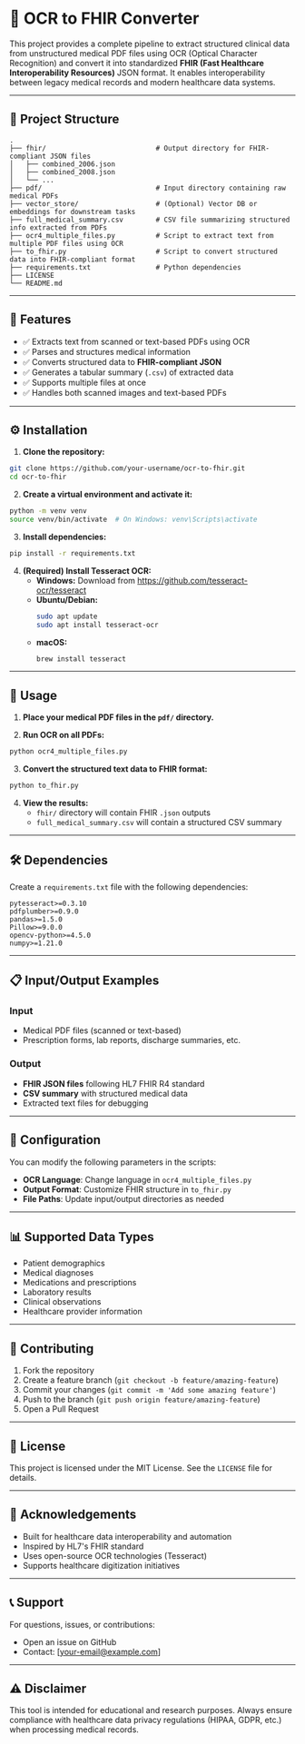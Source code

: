 # 🏥 OCR to FHIR Converter

This project provides a complete pipeline to extract structured clinical data from unstructured medical PDF files using OCR (Optical Character Recognition) and convert it into standardized **FHIR (Fast Healthcare Interoperability Resources)** JSON format. It enables interoperability between legacy medical records and modern healthcare data systems.

---

## 📂 Project Structure

```
.
├── fhir/                           # Output directory for FHIR-compliant JSON files
│   ├── combined_2006.json
│   ├── combined_2008.json
│   └── ...
├── pdf/                            # Input directory containing raw medical PDFs
├── vector_store/                   # (Optional) Vector DB or embeddings for downstream tasks
├── full_medical_summary.csv        # CSV file summarizing structured info extracted from PDFs
├── ocr4_multiple_files.py          # Script to extract text from multiple PDF files using OCR
├── to_fhir.py                      # Script to convert structured data into FHIR-compliant format
├── requirements.txt                # Python dependencies
├── LICENSE
└── README.md
```

---

## 🚀 Features

- ✅ Extracts text from scanned or text-based PDFs using OCR
- ✅ Parses and structures medical information
- ✅ Converts structured data to **FHIR-compliant JSON**
- ✅ Generates a tabular summary (`.csv`) of extracted data
- ✅ Supports multiple files at once
- ✅ Handles both scanned images and text-based PDFs

---

## ⚙️ Installation

1. **Clone the repository:**

```bash
git clone https://github.com/your-username/ocr-to-fhir.git
cd ocr-to-fhir
```

2. **Create a virtual environment and activate it:**

```bash
python -m venv venv
source venv/bin/activate  # On Windows: venv\Scripts\activate
```

3. **Install dependencies:**

```bash
pip install -r requirements.txt
```

4. **(Required) Install Tesseract OCR:**
   - **Windows:** Download from https://github.com/tesseract-ocr/tesseract
   - **Ubuntu/Debian:**
     ```bash
     sudo apt update
     sudo apt install tesseract-ocr
     ```
   - **macOS:**
     ```bash
     brew install tesseract
     ```

---

## 🧪 Usage

1. **Place your medical PDF files in the `pdf/` directory.**

2. **Run OCR on all PDFs:**

```bash
python ocr4_multiple_files.py
```

3. **Convert the structured text data to FHIR format:**

```bash
python to_fhir.py
```

4. **View the results:**
   - `fhir/` directory will contain FHIR `.json` outputs
   - `full_medical_summary.csv` will contain a structured CSV summary

---

## 🛠️ Dependencies

Create a `requirements.txt` file with the following dependencies:

```
pytesseract>=0.3.10
pdfplumber>=0.9.0
pandas>=1.5.0
Pillow>=9.0.0
opencv-python>=4.5.0
numpy>=1.21.0
```

---

## 📋 Input/Output Examples

### Input
- Medical PDF files (scanned or text-based)
- Prescription forms, lab reports, discharge summaries, etc.

### Output
- **FHIR JSON files** following HL7 FHIR R4 standard
- **CSV summary** with structured medical data
- Extracted text files for debugging

---

## 🔧 Configuration

You can modify the following parameters in the scripts:

- **OCR Language**: Change language in `ocr4_multiple_files.py`
- **Output Format**: Customize FHIR structure in `to_fhir.py`
- **File Paths**: Update input/output directories as needed

---

## 📊 Supported Data Types

- Patient demographics
- Medical diagnoses
- Medications and prescriptions
- Laboratory results
- Clinical observations
- Healthcare provider information

---

## 🤝 Contributing

1. Fork the repository
2. Create a feature branch (`git checkout -b feature/amazing-feature`)
3. Commit your changes (`git commit -m 'Add some amazing feature'`)
4. Push to the branch (`git push origin feature/amazing-feature`)
5. Open a Pull Request

---

## 📄 License

This project is licensed under the MIT License. See the `LICENSE` file for details.

---

## 🙌 Acknowledgements

- Built for healthcare data interoperability and automation
- Inspired by HL7's FHIR standard
- Uses open-source OCR technologies (Tesseract)
- Supports healthcare digitization initiatives

---

## 📞 Support

For questions, issues, or contributions:
- Open an issue on GitHub
- Contact: [your-email@example.com]

---

## ⚠️ Disclaimer

This tool is intended for educational and research purposes. Always ensure compliance with healthcare data privacy regulations (HIPAA, GDPR, etc.) when processing medical records.
